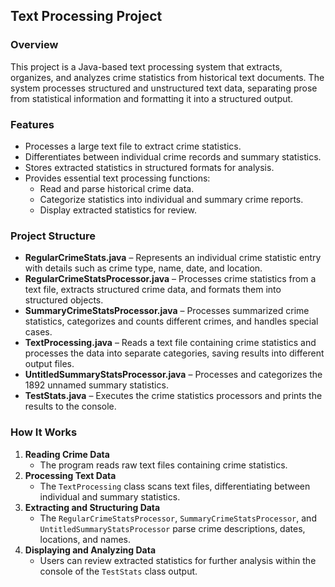 ## Text Processing Project

### Overview
This project is a Java-based text processing system that extracts, organizes, and analyzes crime statistics from historical text documents. The system processes structured and unstructured text data, separating prose from statistical information and formatting it into a structured output.

### Features
- Processes a large text file to extract crime statistics.
- Differentiates between individual crime records and summary statistics.
- Stores extracted statistics in structured formats for analysis.
- Provides essential text processing functions:
  - Read and parse historical crime data.
  - Categorize statistics into individual and summary crime reports.
  - Display extracted statistics for review.

### Project Structure
- **RegularCrimeStats.java** – Represents an individual crime statistic entry with details such as crime type, name, date, and location.
- **RegularCrimeStatsProcessor.java** – Processes crime statistics from a text file, extracts structured crime data, and formats them into structured objects.
- **SummaryCrimeStatsProcessor.java** – Processes summarized crime statistics, categorizes and counts different crimes, and handles special cases.
- **TextProcessing.java** – Reads a text file containing crime statistics and processes the data into separate categories, saving results into different output files.
- **UntitledSummaryStatsProcessor.java** – Processes and categorizes the 1892 unnamed summary statistics.
- **TestStats.java** – Executes the crime statistics processors and prints the results to the console.

### How It Works
1. **Reading Crime Data**
   - The program reads raw text files containing crime statistics.
2. **Processing Text Data**
   - The `TextProcessing` class scans text files, differentiating between individual and summary statistics.
3. **Extracting and Structuring Data**
   - The `RegularCrimeStatsProcessor`, `SummaryCrimeStatsProcessor`, and `UntitledSummaryStatsProcessor` parse crime descriptions, dates, locations, and names.
4. **Displaying and Analyzing Data**
   - Users can review extracted statistics for further analysis within the console of the `TestStats` class output.

